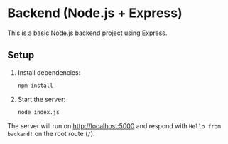 # Backend (Node.js + Express)

This is a basic Node.js backend project using Express.

## Setup

1. Install dependencies:
   ```sh
   npm install
   ```

2. Start the server:
   ```sh
   node index.js
   ```

The server will run on [http://localhost:5000](http://localhost:5000) and respond with `Hello from backend!` on the root route (`/`). 
